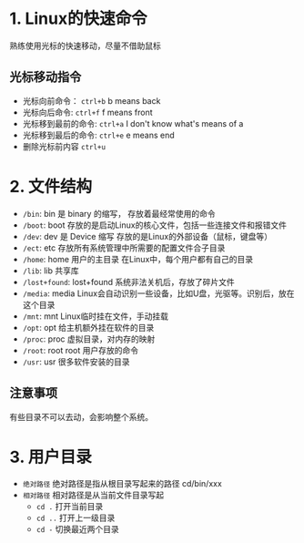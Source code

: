 # 1. Linux的快速命令
熟练使用光标的快速移动，尽量不借助鼠标
## 光标移动指令
- 光标向前命令：
`ctrl+b`  b means back
- 光标向后命令:
`ctrl+f`  f means front
- 光标移到最前的命令:
`ctrl+a`   I don't know what's means of a
- 光标移到最后的命令:
`ctrl+e`  e means end
- 删除光标前内容
`ctrl+u`  


# 2. 文件结构
- `/bin`:
bin 是 binary 的缩写， 存放着最经常使用的命令
- `/boot`:
boot 存放的是启动Linux的核心文件，包括一些连接文件和报错文件
- `/dev`:
dev 是 Device 缩写 存放的是Linux的外部设备（鼠标，键盘等）
- `/ect`:
etc 存放所有系统管理中所需要的配置文件合子目录
- `/home`:
home 用户的主目录 在Linux中，每个用户都有自己的目录
- `/lib`:
lib 共享库
- `/lost+found`:
lost+found 系统非法关机后，存放了碎片文件
- `/media`:
media Linux会自动识别一些设备，比如U盘，光驱等。识别后，放在这个目录
- `/mnt`:
mnt Linux临时挂在文件，手动挂载
- `/opt`: 
opt 给主机额外挂在软件的目录
- `/proc`:
proc 虚拟目录，对内存的映射
- `/root`:
root root 用户存放的命令
- `/usr`:
usr 很多软件安装的目录
## 注意事项
有些目录不可以去动，会影响整个系统。

# 3. 用户目录
- `绝对路径` 绝对路径是指从根目录写起来的路径 cd/bin/xxx
- `相对路径` 相对路径是从当前文件目录写起
   - `cd .` 打开当前目录 
   - `cd ..` 打开上一级目录
   - `cd -`  切换最近两个目录























